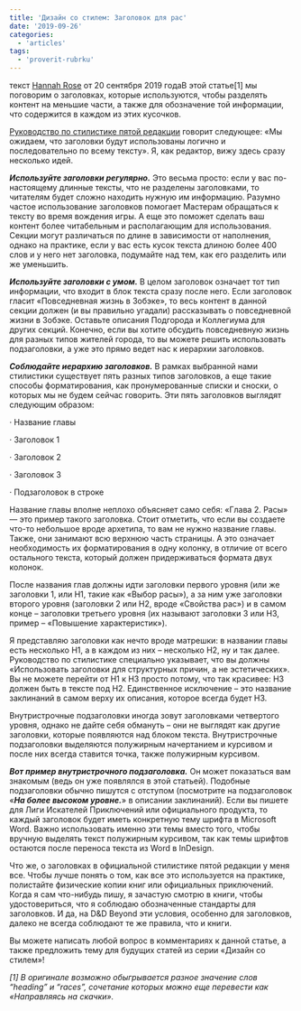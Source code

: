 ```yaml
---
title: 'Дизайн со стилем: Заголовок для рас'
date: '2019-09-26'
categories:
  - 'articles'
tags:
  - 'proverit-rubrku'
---
```


текст [Hannah Rose](https://vk.com/away.php?to=http%3A%2F%2Fkoboldpress.com%2Fauthor%2F%3Fauthorname%3DHannah%2520Rose&cc_key=) от 20 сентября 2019 годаВ этой статье\[1\] мы поговорим о заголовках, которые используются, чтобы разделять контент на меньшие части, а также для обозначение той информации, что содержится в каждом из этих кусочков.

[Руководство по стилистике пятой редакции](https://vk.com/away.php?to=https%3A%2F%2Fwww.dmsguild.com%2Fproduct%2F267467%2FDMs-Guild-Creator-Resource--Style-Guide-Resources&cc_key=) говорит следующее: «Мы ожидаем, что заголовки будут использованы логично и последовательно по всему тексту». Я, как редактор, вижу здесь сразу несколько идей.

***Используйте заголовки регулярно.*** Это весьма просто: если у вас по-настоящему длинные тексты, что не разделены заголовками, то читателям будет сложно находить нужную им информацию. Разумно частое использование заголовков помогает Мастерам обращаться к тексту во время вождения игры. А еще это поможет сделать ваш контент более читабельным и располагающим для использования. Секции могут различаться по длине в зависимости от наполнения, однако на практике, если у вас есть кусок текста длиною более 400 слов и у него нет заголовка, подумайте над тем, как его разделить или же уменьшить.

***Используйте заголовки с умом.*** В целом заголовок означает тот тип информации, что входит в блок текста сразу после него. Если заголовок гласит «Повседневная жизнь в Зобэке», то весь контент в данной секции должен (и вы правильно угадали) рассказывать о повседневной жизни в Зобэке. Оставьте описания Подгорода и Коллегиума для других секций. Конечно, если вы хотите обсудить повседневную жизнь для разных типов жителей города, то вы можете решить использовать подзаголовки, а уже это прямо ведет нас к иерархии заголовков.

***Соблюдайте иерархию заголовков.*** В рамках выбранной нами стилистики существует пять разных типов заголовков, а еще такие способы форматирования, как пронумерованные списки и сноски, о которых мы не будем сейчас говорить. Эти пять заголовков выглядят следующим образом:

· Название главы

· Заголовок 1

· Заголовок 2

· Заголовок 3

· Подзаголовок в строке

Название главы вполне неплохо объясняет само себя: «Глава 2. Расы» — это пример такого заголовка. Стоит отметить, что если вы создаете что-то небольшое вроде архетипа, то вам не нужно название главы. Также, они занимают всю верхнюю часть страницы. А это означает необходимость их форматирования в одну колонку, в отличие от всего остального текста, который должен придерживаться формата двух колонок.

После названия глав должны идти заголовки первого уровня (или же заголовки 1, или H1, такие как «Выбор расы»), а за ним уже заголовки второго уровня (заголовки 2 или H2, вроде «Свойства рас») и в самом конце – заголовки третьего уровня (их называют заголовки 3 или H3, пример – «Повышение характеристик»).

Я представляю заголовки как нечто вроде матрешки: в названии главы есть несколько H1, а в каждом из них – несколько H2, ну и так далее. Руководство по стилистике специально указывает, что вы должны «Использовать заголовки для структурных причин, а не эстетических». Вы не можете перейти от H1 к H3 просто потому, что так красивее: H3 должен быть в тексте под H2. Единственное исключение – это название заклинаний в самом верху их описания, которое всегда будет H3.

Внутристрочные подзаголовки иногда зовут заголовками четвертого уровня, однако не дайте себя обмануть – они не выглядят как другие заголовки, которые появляются над блоком текста. Внутристрочные подзаголовки выделяются полужирным начертанием и курсивом и после них всегда ставится точка, также полужирным курсивом.

***Вот пример внутристрочного подзаголовка.*** Он может показаться вам знакомым (ведь он уже появлялся в этой статьей). Подобные подзаголовки обычно пишутся с отступом (посмотрите на подзаголовок «_**На более высоком уровне.**_» в описании заклинаний). Если вы пишете для Лиги Искателей Приключений или официального продукта, то каждый заголовок будет иметь конкретную тему шрифта в Microsoft Word. Важно использовать именно эти темы вместо того, чтобы вручную выделять текст полужирным курсивом, так как темы шрифтов остаются после переноса текста из Word в InDesign.

Что же, о заголовках в официальной стилистике пятой редакции у меня все. Чтобы лучше понять о том, как все это используется на практике, полистайте физические копии книг или официальных приключений. Когда я сам что-нибудь пишу, я зачастую смотрю в книги, чтобы удостовериться, что я соблюдаю обозначенные стандарты для заголовков. И да, на D&D Beyond эти условия, особенно для заголовков, далеко не всегда соблюдают те же правила, что и книги.

Вы можете написать любой вопрос в комментариях к данной статье, а также предложить тему для будущих статей из серии «Дизайн со стилем»!

_\[1\] В оригинале возможно обыгрывается разное значение слов “heading” и “races”, сочетание которых можно еще перевести как «Направляясь на скачки»._
